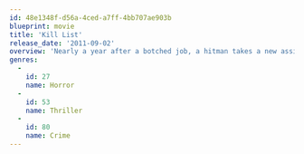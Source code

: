 ```yaml
---
id: 48e1348f-d56a-4ced-a7ff-4bb707ae903b
blueprint: movie
title: 'Kill List'
release_date: '2011-09-02'
overview: 'Nearly a year after a botched job, a hitman takes a new assignment with the promise of a big payoff for three killings. What starts off as an easy task soon unravels, sending the killer into the heart of darkness.'
genres:
  -
    id: 27
    name: Horror
  -
    id: 53
    name: Thriller
  -
    id: 80
    name: Crime
---
```

